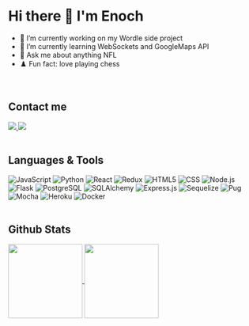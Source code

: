 # Hi there 👋 I'm Enoch

- 🔭 I’m currently working on my Wordle side project
- 🌱 I’m currently learning WebSockets and GoogleMaps API
- 🏈 Ask me about anything NFL
- ♟️ Fun fact: love playing chess
<br>

## Contact me

<a href="https://www.linkedin.com/in/enoch-tan/" target="_blank">
  <img src="https://img.shields.io/badge/LinkedIn-0077B5?style=for-the-badge&logo=linkedin&logoColor=white" />
</a>
<a href="https://angel.co/u/enoch-tan-1" target="_blank">
  <img src="https://img.shields.io/badge/Angel_List-9933CC?style=for-the-badge&logo=AngelList&logoColor=white" />
</a>
<br>
<br>

## Languages & Tools

![JavaScript](https://img.shields.io/badge/JavaScript-F7DF1E?style=for-the-badge&logo=javascript&logoColor=black)
![Python](https://img.shields.io/badge/python-3670A0?style=for-the-badge&logo=python&logoColor=ffdd54)
![React](https://img.shields.io/badge/React-20232A?style=for-the-badge&logo=react&logoColor=61DAFB)
![Redux](https://img.shields.io/badge/Redux-593D88?style=for-the-badge&logo=redux&logoColor=white)
![HTML5](https://img.shields.io/badge/html5-%23E34F26.svg?style=for-the-badge&logo=html5&logoColor=white)
![CSS](https://img.shields.io/badge/CSS-239120?&style=for-the-badge&logo=css3&logoColor=white)
![Node.js](https://img.shields.io/badge/Node.js-43853D?style=for-the-badge&logo=node.js&logoColor=white)
![Flask](https://img.shields.io/badge/Flask-000000?style=for-the-badge&logo=flask&logoColor=white)
![PostgreSQL](https://img.shields.io/badge/PostgreSQL-316192?style=for-the-badge&logo=postgresql&logoColor=white)
![SQLAlchemy](https://img.shields.io/badge/SQLAlchemy-d71f00?style=for-the-badge&logo=SQLAlchemy&logoColor=white)
![Express.js](https://img.shields.io/badge/express.js-%23404d59.svg?style=for-the-badge&logo=express&logoColor=%2361DAFB)
![Sequelize](https://img.shields.io/badge/Sequelize-52B0E7?style=for-the-badge&logo=Sequelize&logoColor=white)
![Pug](https://img.shields.io/badge/Pug-FFF?style=for-the-badge&logo=pug&logoColor=A86454)
![Mocha](https://img.shields.io/badge/-mocha-%238D6748?style=for-the-badge&logo=mocha&logoColor=white)
![Heroku](https://img.shields.io/badge/Heroku-430098?style=for-the-badge&logo=heroku&logoColor=white)
![Docker](https://img.shields.io/badge/docker-%230db7ed.svg?style=for-the-badge&logo=docker&logoColor=white)
<br>
<br>

## Github Stats

<a href="https://github.com/enochtan17/enochtan17">
<img align="center" height="150" src="https://github-readme-stats.vercel.app/api?username=enochtan17&count_private=true&show_icons=true&theme=vue-dark&custom_title=My%20Stats"/>
</a>

<a href="https://github.com/enochtan17/enochtan17">
<img align="center" height="150" src="https://github-readme-stats.vercel.app/api/top-langs/?username=enochtan17&count_private=true&langs_count=6&theme=vue-dark&layout=compact&custom_title=Lines%20of%20Code%20Written&exclude_repo=curriculum,github-slideshow,unified-setup,git-training&hide=mako, shell"/>
</a>
